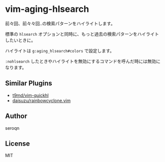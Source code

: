 # vim-aging-hlsearch
前々回、前々々回‥の検索パターンをハイライトします。

標準の `hlsearch` オプションと同時に、もっと過去の検索パターンをハイライトしたいときに。

ハイライトは `g:aging_hlsearch#colors` で設定します。

`:nohlsearch` したときやハイライトを無効にするコマンドを呼んだ時には無効になります。

## Similar Plugins
- [t9md/vim-quickhl](https://github.com/t9md/vim-quickhl)
- [daisuzu/rainbowcyclone.vim](https://github.com/daisuzu/rainbowcyclone.vim)

## Author
seroqn

## License
MIT
